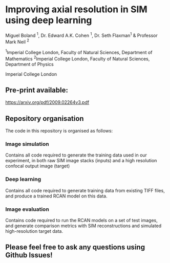 # Improving axial resolution in SIM using deep learning

Miguel Boland <sup>1</sup>, Dr. Edward A.K. Cohen <sup>1</sup>, Dr. Seth Flaxman<sup>1</sup> & Professor Mark Neil <sup>2</sup>
 
<sup>1</sup>Imperial College London, Faculty of Natural Sciences, Department of Mathematics
<sup>2</sup>Imperial College London, Faculty of Natural Sciences, Department of Physics

Imperial College London

## Pre-print available:
https://arxiv.org/pdf/2009.02264v3.pdf

## Repository organisation
The code in this repository is organised as follows:

### Image simulation
Contains all code required to generate the training data used in our experiment, in both raw SIM image stacks (inputs) and a high resolution confocal output image (target)
### Deep learning
Contains all code required to generate training data from existing TIFF files, and produce a trained RCAN model on this data.

### Image evaluation
Contains code required to run the RCAN models on a set of test images, and generate comparison metrics with SIM reconstructions and simulated high-resolution target data.

## Please feel free to ask any questions using Github Issues!
